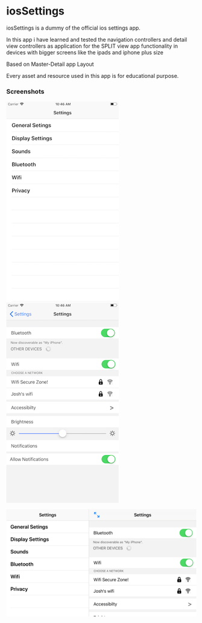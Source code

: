 # iosSettings
iosSettings is a dummy of the official ios settings app.

In this app i have learned and tested the navigation controllers and detail view controllers as application for the SPLIT view app functionality in devices with bigger screens like the ipads and iphone plus size

Based on Master-Detail app Layout

Every asset and resource used in this app is for educational purpose.



### Screenshots
![](https://github.com/RamitSharma991/iosSettings/blob/master/7.png) ![](https://github.com/RamitSharma991/iosSettings/blob/master/6.png)


![](https://github.com/RamitSharma991/iosSettings/blob/master/1.png)

